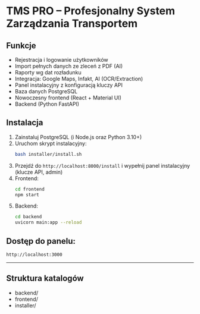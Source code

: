 # TMS PRO – Profesjonalny System Zarządzania Transportem

## Funkcje
- Rejestracja i logowanie użytkowników
- Import pełnych danych ze zleceń z PDF (AI)
- Raporty wg dat rozładunku
- Integracja: Google Maps, Infakt, AI (OCR/Extraction)
- Panel instalacyjny z konfiguracją kluczy API
- Baza danych PostgreSQL
- Nowoczesny frontend (React + Material UI)
- Backend (Python FastAPI)

## Instalacja
1. Zainstaluj PostgreSQL (i Node.js oraz Python 3.10+)
2. Uruchom skrypt instalacyjny:  
   ```bash
   bash installer/install.sh
   ```
3. Przejdź do `http://localhost:8000/install` i wypełnij panel instalacyjny (klucze API, admin)
4. Frontend:  
   ```bash
   cd frontend
   npm start
   ```
5. Backend:  
   ```bash
   cd backend
   uvicorn main:app --reload
   ```

## Dostęp do panelu:  
`http://localhost:3000`

---

## Struktura katalogów

- backend/
- frontend/
- installer/
